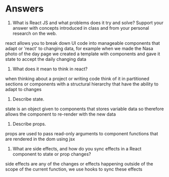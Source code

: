 # Answers

1. What is React JS and what problems does it try and solve? Support your answer with concepts introduced in class and from your personal research on the web.

react allows you to break down UI code into manageable components that adapt or 'react' to changing data, for example when we made the Nasa photo of the day page we created a template with components and gave it state to accept the daily changing data

1. What does it mean to think in react?

when thinking about a project or writing code think of it in partitioned sections or components with a structural hierarchy that have the ability to adapt to changes

1. Describe state.

state is an object given to components that stores variable data so therefore allows the component to re-render with the new data

1. Describe props.

props are used to pass read-only arguments to component functions that are rendered in the dom using jsx

1. What are side effects, and how do you sync effects in a React component to state or prop changes?

side effects are any of the changes or effects happening outside of the scope of the current function, we use hooks to sync these effects